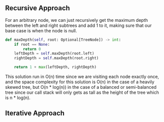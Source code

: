 ## Recursive Approach
For an arbitrary node, we can just recursively get the maximum depth between the left and right subtrees and add 1 to it, making sure that our base case is when the node is null.
``` python
def maxDepth(self, root: Optional[TreeNode]) -> int:
	if root == None:
		return 0
	leftDepth = self.maxDepth(root.left)
	rightDepth = self.maxDepth(root.right)

	return 1 + max(leftDepth, rightDepth)
```
This solution run in O(n) time since we are visiting each node exactly once, and the space complexity for this solution is O(n) in the case of a heavily skewed tree, but O(n * log(n)) in the case of a balanced or semi-balanced tree since our call stack will only gets as tall as the height of the tree which is n * log(n).
## Iterative Approach
